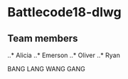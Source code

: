 # Battlecode18-dlwg

## Team members
..* Alicia
..* Emerson
..* Oliver
..* Ryan

BANG LANG WANG GANG



